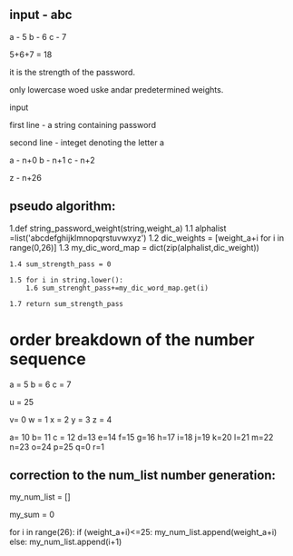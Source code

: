 ## input - abc

a - 5
b - 6
c - 7

5+6+7 = 18

it is the strength of the password.

only lowercase woed
uske andar predetermined weights.

input

first line - a string containing password

second line - integet denoting the letter a

a - n+0 
b - n+1
c - n+2


z - n+26


## pseudo algorithm:

1.def string_password_weight(string,weight_a)
	1.1 alphalist =list('abcdefghijklmnopqrstuvwxyz')
	1.2 dic_weights = [weight_a+i for i in range(0,26)]
	1.3 my_dic_word_map = dict(zip(alphalist,dic_weight))
	
	1.4 sum_strength_pass = 0

	1.5 for i in string.lower():
	    1.6 sum_strenght_pass+=my_dic_word_map.get(i)
	
	1.7 return sum_strength_pass





# order breakdown of the number sequence

a = 5
b = 6
c = 7

u = 25

v= 0
w = 1
x = 2
y = 3
z = 4





a= 10
b= 11
c = 12
d=13
e=14
f=15
g=16
h=17
i=18
j=19
k=20
l=21
m=22
n=23
o=24
p=25
q=0
r=1


## correction to the num_list number generation:


my_num_list = []

my_sum = 0

for i in range(26):
    if (weight_a+i)<=25:
	my_num_list.append(weight_a+i)
    else:
	my_num_list.append(i+1)
